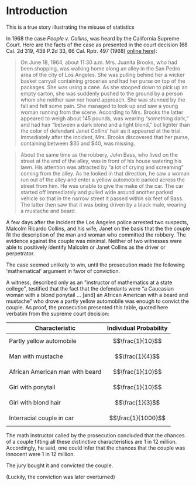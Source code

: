 # Introduction

This is a true story illustrating the misuse of statistics

In 1968 the case *People v. Collins*, was heard by the California Supreme Court. Here are the facts of the case as presented in the court decision (68 Cal. 2d 319, 438 P.2d 33, 66 Cal. Rptr. 497 (1968) [online here](http://www.law.harvard.edu/publications/evidenceiii/cases/people.htm)):


> On June 18, 1964, about 11:30 a.m. Mrs. Juanita Brooks, who had been shopping, was walking home along an alley in the San Pedro area of the city of Los Angeles. She was pulling behind her a wicker basket carryall containing groceries and had her purse on top of the packages. She was using a cane. As she stooped down to pick up an empty carton, she was suddenly pushed to the ground by a person whom she neither saw nor heard approach. She was stunned by the fall and felt some pain. She managed to look up and saw a young woman running from the scene. According to Mrs. Brooks the latter appeared to weigh about 145 pounds, was wearing “something dark,” and had hair “between a dark blond and a light blond,” but lighter than the color of defendant Janet Collins’ hair as it appeared at the trial. Immediately after the incident, Mrs. Brooks discovered that her purse, containing between $35 and $40, was missing.


> About the same time as the robbery, John Bass, who lived on the street at the end of the alley, was in front of his house watering his lawn. His attention was attracted by “a lot of crying and screaming” coming from the alley. As he looked in that direction, he saw a woman run out of the alley and enter a yellow automobile parked across the street from him. He was unable to give the make of the car. The car started off immediately and pulled wide around another parked vehicle so that in the narrow street it passed within six feet of Bass. The latter then saw that it was being driven by a black male, wearing a mustache and beard.


A few days after the incident the Los Angeles police arrested two suspects, Malcolm Ricardo Collins, and his wife, Janet on the basis that the the couple fit the description of the man and woman who committed the robbery. 
The evidence against the couple was minimal. Neither of two witnesses were able to positively identify Malcolm or Janet Collins as the driver or perpetrator. 

The case seemed unlikely to win, until the prosecution made the following 'mathematical' argument in favor of conviction. 

A witness, described only as an "instructor of mathematics at a state college", testified that the fact that the defendants were “a Caucasian woman with a blond ponytail ... [and] an African American with a beard and mustache” who drove a partly yellow automobile was enough to convict the couple. As proof, the prosecution presented this table, quoted here verbatim from the supreme court decision:

| Characteristic | Individual Probability |
| -- | -- |
| Partly yellow automobile | $$\frac{1}{10}$$ |
| Man with mustache  | $$\frac{1}{4}$$ |
| African American man with beard  | $$\frac{1}{10}$$ |
| Girl with ponytail  | $$\frac{1}{10}$$ |
| Girl with blond hair  | $$\frac{1}{3}$$ |
| Interracial couple in car |  $$\frac{1}{1000}$$ |

The math instructor called by the prosecution concluded that the chances of a couple fitting all these distinctive characteristics are 1 in 12 million. Accordingly, he said, one could infer that the chances that the couple was innocent were 1 in 12 million.

The jury bought it and convicted the couple.

(Luckily, the conviction was later overturned)
